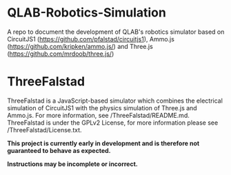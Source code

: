 # QLAB-Robotics-Simulation
A repo to document the development of QLAB's robotics simulator based on CircuitJS1 (https://github.com/pfalstad/circuitjs1), Ammo.js (https://github.com/kripken/ammo.js/) and Three.js (https://github.com/mrdoob/three.js/)

# ThreeFalstad
ThreeFalstad is a JavaScript-based simulator which combines the electrical simulation of CircuitJS1 with the physics simulation of Three.js and Ammo.js.  For more information, see /ThreeFalstad/README.md.  ThreeFalstad is under the GPLv2 License, for more information please see /ThreeFalstad/License.txt.

**This project is currently early in development and is therefore not guaranteed to behave as expected.**

**Instructions may be incomplete or incorrect.**
